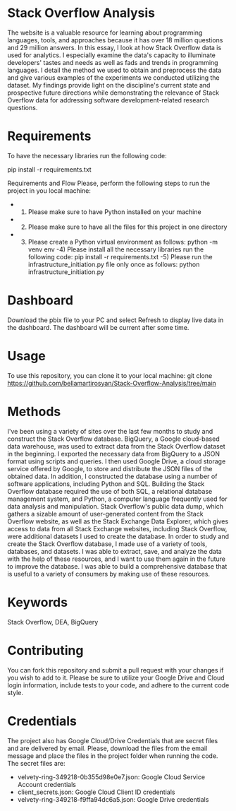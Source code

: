 # Stack Overflow Analysis
The website is a valuable resource for learning about programming languages, tools, and 
approaches because it has over 18 million questions and 29 million answers. In this essay, 
I look at how Stack Overflow data is used for analytics. I especially examine the data's capacity 
to illuminate developers' tastes and needs as well as fads and trends in programming languages. 
I detail the method we used to obtain and preprocess the data and give various examples of the 
experiments we conducted utilizing the dataset. My findings provide light on the discipline's 
current state and prospective future directions while demonstrating the relevance of Stack Overflow 
data for addressing software development-related research questions.

# Requirements
To have the necessary libraries run the following code:

pip install -r requirements.txt


Requirements and Flow
Please, perform the following steps to run the project in you local machine:

- 1) Please make sure to have Python installed on your machine
- 2) Please make sure to have all the files for this project in one directory
- 3) Please create a Python virtual environment as follows:
python -m venv env
-4) Please install all the necessary libraries run the following code:
pip install -r requirements.txt
-5) Please run the infrastructure_initiation.py file only once as follows:
python infrastructure_initiation.py

# Dashboard
Download the pbix file to your PC and select Refresh to display live data in the dashboard. The dashboard will be current after some time.

# Usage
To use this repository, you can clone it to your local machine: git clone 
https://github.com/bellamartirosyan/Stack-Overflow-Analysis/tree/main

# Methods 
I've been using a variety of sites over the last few months to study and construct the Stack Overflow database. BigQuery, a Google cloud-based data warehouse, was used to extract data from the Stack Overflow dataset in the beginning. I exported the necessary data from BigQuery to a JSON format using scripts and queries. I then used Google Drive, a cloud storage service offered by Google, to store and distribute the JSON files of the obtained data.
In addition, I constructed the database using a number of software applications, including Python and SQL. Building the Stack Overflow database required the use of both SQL, a relational database management system, and Python, a computer language frequently used for data analysis and manipulation. Stack Overflow's public data dump, which gathers a sizable amount of user-generated content from the Stack Overflow website, as well as the Stack Exchange Data Explorer, which gives access to data from all Stack Exchange websites, including Stack Overflow, were additional datasets I used to create the database.
In order to study and create the Stack Overflow database, I made use of a variety of tools, databases, and datasets. I was able to extract, save, and analyze the data with the help of these resources, and I want to use them again in the future to improve the database. I was able to build a comprehensive database that is useful to a variety of consumers by making use of these resources.

# Keywords
Stack Overflow, DEA, BigQuery
# Contributing
You can fork this repository and submit a pull request with your changes if you wish to add to it. Please be sure to utilize your Google Drive and Cloud login information, include tests to your code, and adhere to the current code style.

# Credentials
The project also has Google Cloud/Drive Credentials that are secret files and are delivered by email. Please, download the files from the email message and place the files in the project folder when running the code. The secret files are:
- velvety-ring-349218-0b355d98e0e7.json: Google Cloud Service Account credentials
- client_secrets.json: Google Cloud Client ID credentials
- velvety-ring-349218-f9ffa94dc6a5.json: Google Drive credentials


